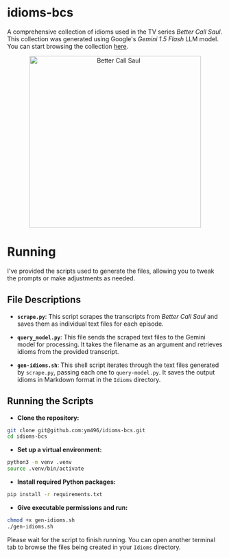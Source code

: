 # idioms-bcs
A comprehensive collection of idioms used in the TV series *Better Call Saul*. This collection was generated using Google's *Gemini 1.5 Flash* LLM model. You can start browsing the collection [here](https://github.com/ym496/idiom-bcs/tree/master/Idioms).

<div align="center">
<img src="https://media1.tenor.com/m/sdVS1Ot6uKYAAAAC/better-call-saul-jealous-eyedress.gif" alt="Better Call Saul" width="400" /> </centre>
</div>

# Running
I've provided the scripts used to generate the files, allowing you to tweak the prompts or make adjustments as needed.

## File Descriptions

- **`scrape.py`**: This script scrapes the transcripts from *Better Call Saul* and saves them as individual text files for each episode.

- **`query_model.py`**: This file sends the scraped text files to the Gemini model for processing. It takes the filename as an argument and retrieves idioms from the provided transcript.

- **`gen-idioms.sh`**: This shell script iterates through the text files generated by `scrape.py`, passing each one to `query-model.py`. It saves the output idioms in Markdown format in the `Idioms` directory.

## Running the Scripts

* **Clone the repository:**
```bash
git clone git@github.com:ym496/idioms-bcs.git
cd idioms-bcs
```
* **Set up a virtual environment:**
```bash
python3 -m venv .venv
source .venv/bin/activate
```
* **Install required Python packages:**
```bash
pip install -r requirements.txt
```
* **Give executable permissions and run:**
```bash
chmod +x gen-idioms.sh
./gen-idioms.sh
```
Please wait for the script to finish running. You can open another terminal tab to browse the files being created in your `Idioms` directory.
